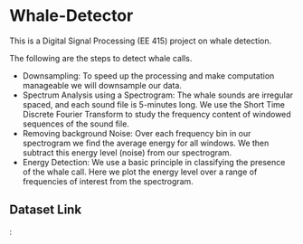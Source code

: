 # Whale-Detector

This is a Digital Signal Processing (EE 415) project  on whale detection.

The following are the steps to detect whale calls.
* Downsampling: To speed up the processing and make computation manageable we
will downsample our data.
* Spectrum Analysis using a Spectrogram: The whale sounds are irregular spaced,
and each sound file is 5-minutes long. We use the Short Time Discrete Fourier Transform to study the frequency content of windowed sequences of the sound file.
* Removing background Noise: Over each frequency bin in our spectrogram we find the average energy for all windows. We then subtract this energy level (noise) from our spectrogram.
* Energy Detection: We use a basic principle in classifying the presence of the whale call. Here we plot the energy level over a range of frequencies of interest from the spectrogram.

## Dataset Link
<!---https://www.dropbox.com/sh/69es402x2jrmpvx/AADUTdnw37jKXMh1Xwbbb-Ena/03?dl=0&subfolder_nav_tracking=1 --->:

